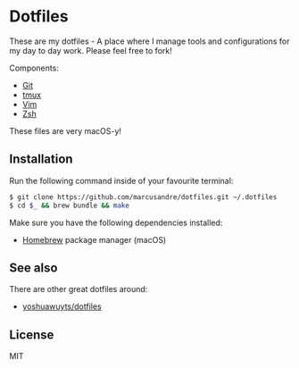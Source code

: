 
# Dotfiles

These are my dotfiles - A place where I manage tools and configurations for my
day to day work. Please feel free to fork!

Components:
- [Git](https://git-scm.com/)
- [tmux](https://www.gnu.org/software/stow/)
- [Vim](http://www.vim.org/about.php)
- [Zsh](http://www.zsh.org/)

These files are very macOS-y!

## Installation

Run the following command inside of your favourite terminal:

```sh
$ git clone https://github.com/marcusandre/dotfiles.git ~/.dotfiles
$ cd $_ && brew bundle && make
```

Make sure you have the following dependencies installed:

- [Homebrew](http://brew.sh) package manager (macOS)

## See also

There are other great dotfiles around:

- [yoshuawuyts/dotfiles](https://github.com/yoshuawuyts/dotfiles)

## License

MIT
